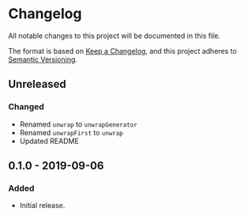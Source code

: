# Changelog
All notable changes to this project will be documented in this file.

The format is based on [Keep a Changelog](https://keepachangelog.com/en/1.0.0/),
and this project adheres to [Semantic Versioning](https://semver.org/spec/v2.0.0.html).

## Unreleased
### Changed
- Renamed `unwrap` to `unwrapGenerator`
- Renamed `unwrapFirst` to `unwrap`
- Updated README

## 0.1.0 - 2019-09-06
### Added
- Initial release.
